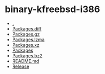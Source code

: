 binary-kfreebsd-i386
========================

- [.](.)
- [Packages.diff](Packages.diff)
- [Packages.gz](Packages.gz)
- [Packages.lzma](Packages.lzma)
- [Packages.xz](Packages.xz)
- [Packages](Packages)
- [Packages.bz2](Packages.bz2)
- [README.md](README.md)
- [Release](Release)
